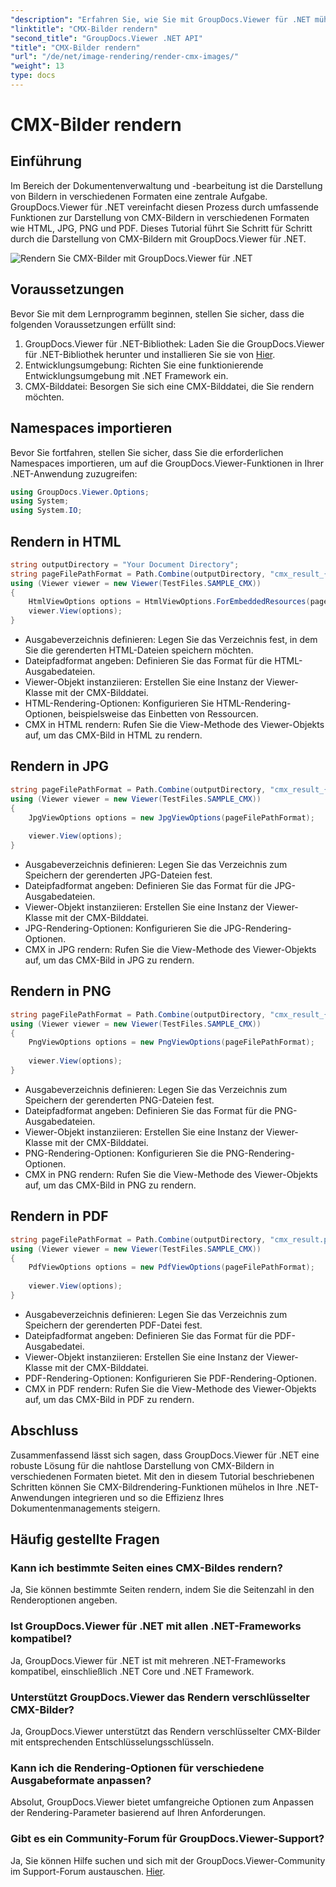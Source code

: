 ```yaml
---
"description": "Erfahren Sie, wie Sie mit GroupDocs.Viewer für .NET mühelos CMX-Bilder in verschiedene Formate rendern. Optimieren Sie Ihr Dokumentenmanagement."
"linktitle": "CMX-Bilder rendern"
"second_title": "GroupDocs.Viewer .NET API"
"title": "CMX-Bilder rendern"
"url": "/de/net/image-rendering/render-cmx-images/"
"weight": 13
type: docs
---
```

# CMX-Bilder rendern

## Einführung
Im Bereich der Dokumentenverwaltung und -bearbeitung ist die Darstellung von Bildern in verschiedenen Formaten eine zentrale Aufgabe. GroupDocs.Viewer für .NET vereinfacht diesen Prozess durch umfassende Funktionen zur Darstellung von CMX-Bildern in verschiedenen Formaten wie HTML, JPG, PNG und PDF. Dieses Tutorial führt Sie Schritt für Schritt durch die Darstellung von CMX-Bildern mit GroupDocs.Viewer für .NET.

![Rendern Sie CMX-Bilder mit GroupDocs.Viewer für .NET](/viewer/image-rendering/render-cmx-images.png)

## Voraussetzungen
Bevor Sie mit dem Lernprogramm beginnen, stellen Sie sicher, dass die folgenden Voraussetzungen erfüllt sind:
1. GroupDocs.Viewer für .NET-Bibliothek: Laden Sie die GroupDocs.Viewer für .NET-Bibliothek herunter und installieren Sie sie von [Hier](https://releases.groupdocs.com/viewer/net/).
2. Entwicklungsumgebung: Richten Sie eine funktionierende Entwicklungsumgebung mit .NET Framework ein.
3. CMX-Bilddatei: Besorgen Sie sich eine CMX-Bilddatei, die Sie rendern möchten.

## Namespaces importieren
Bevor Sie fortfahren, stellen Sie sicher, dass Sie die erforderlichen Namespaces importieren, um auf die GroupDocs.Viewer-Funktionen in Ihrer .NET-Anwendung zuzugreifen:
```csharp
using GroupDocs.Viewer.Options;
using System;
using System.IO;
```

## Rendern in HTML
```csharp
string outputDirectory = "Your Document Directory";
string pageFilePathFormat = Path.Combine(outputDirectory, "cmx_result_{0}.html");
using (Viewer viewer = new Viewer(TestFiles.SAMPLE_CMX))
{
    HtmlViewOptions options = HtmlViewOptions.ForEmbeddedResources(pageFilePathFormat);
    viewer.View(options);
}
```
- Ausgabeverzeichnis definieren: Legen Sie das Verzeichnis fest, in dem Sie die gerenderten HTML-Dateien speichern möchten.
- Dateipfadformat angeben: Definieren Sie das Format für die HTML-Ausgabedateien.
- Viewer-Objekt instanziieren: Erstellen Sie eine Instanz der Viewer-Klasse mit der CMX-Bilddatei.
- HTML-Rendering-Optionen: Konfigurieren Sie HTML-Rendering-Optionen, beispielsweise das Einbetten von Ressourcen.
- CMX in HTML rendern: Rufen Sie die View-Methode des Viewer-Objekts auf, um das CMX-Bild in HTML zu rendern.
## Rendern in JPG
```csharp
string pageFilePathFormat = Path.Combine(outputDirectory, "cmx_result_{0}.jpg");
using (Viewer viewer = new Viewer(TestFiles.SAMPLE_CMX))
{
    JpgViewOptions options = new JpgViewOptions(pageFilePathFormat);
    
    viewer.View(options);
}
```
- Ausgabeverzeichnis definieren: Legen Sie das Verzeichnis zum Speichern der gerenderten JPG-Dateien fest.
- Dateipfadformat angeben: Definieren Sie das Format für die JPG-Ausgabedateien.
- Viewer-Objekt instanziieren: Erstellen Sie eine Instanz der Viewer-Klasse mit der CMX-Bilddatei.
- JPG-Rendering-Optionen: Konfigurieren Sie die JPG-Rendering-Optionen.
- CMX in JPG rendern: Rufen Sie die View-Methode des Viewer-Objekts auf, um das CMX-Bild in JPG zu rendern.
## Rendern in PNG
```csharp
string pageFilePathFormat = Path.Combine(outputDirectory, "cmx_result_{0}.png");
using (Viewer viewer = new Viewer(TestFiles.SAMPLE_CMX))
{
    PngViewOptions options = new PngViewOptions(pageFilePathFormat);
   
    viewer.View(options);
}
```
- Ausgabeverzeichnis definieren: Legen Sie das Verzeichnis zum Speichern der gerenderten PNG-Dateien fest.
- Dateipfadformat angeben: Definieren Sie das Format für die PNG-Ausgabedateien.
- Viewer-Objekt instanziieren: Erstellen Sie eine Instanz der Viewer-Klasse mit der CMX-Bilddatei.
- PNG-Rendering-Optionen: Konfigurieren Sie die PNG-Rendering-Optionen.
- CMX in PNG rendern: Rufen Sie die View-Methode des Viewer-Objekts auf, um das CMX-Bild in PNG zu rendern.
## Rendern in PDF
```csharp
string pageFilePathFormat = Path.Combine(outputDirectory, "cmx_result.pdf");
using (Viewer viewer = new Viewer(TestFiles.SAMPLE_CMX))
{
    PdfViewOptions options = new PdfViewOptions(pageFilePathFormat);
   
    viewer.View(options);
}
```
- Ausgabeverzeichnis definieren: Legen Sie das Verzeichnis zum Speichern der gerenderten PDF-Datei fest.
- Dateipfadformat angeben: Definieren Sie das Format für die PDF-Ausgabedatei.
- Viewer-Objekt instanziieren: Erstellen Sie eine Instanz der Viewer-Klasse mit der CMX-Bilddatei.
- PDF-Rendering-Optionen: Konfigurieren Sie PDF-Rendering-Optionen.
- CMX in PDF rendern: Rufen Sie die View-Methode des Viewer-Objekts auf, um das CMX-Bild in PDF zu rendern.

## Abschluss
Zusammenfassend lässt sich sagen, dass GroupDocs.Viewer für .NET eine robuste Lösung für die nahtlose Darstellung von CMX-Bildern in verschiedenen Formaten bietet. Mit den in diesem Tutorial beschriebenen Schritten können Sie CMX-Bildrendering-Funktionen mühelos in Ihre .NET-Anwendungen integrieren und so die Effizienz Ihres Dokumentenmanagements steigern.
## Häufig gestellte Fragen
### Kann ich bestimmte Seiten eines CMX-Bildes rendern?
Ja, Sie können bestimmte Seiten rendern, indem Sie die Seitenzahl in den Renderoptionen angeben.
### Ist GroupDocs.Viewer für .NET mit allen .NET-Frameworks kompatibel?
Ja, GroupDocs.Viewer für .NET ist mit mehreren .NET-Frameworks kompatibel, einschließlich .NET Core und .NET Framework.
### Unterstützt GroupDocs.Viewer das Rendern verschlüsselter CMX-Bilder?
Ja, GroupDocs.Viewer unterstützt das Rendern verschlüsselter CMX-Bilder mit entsprechenden Entschlüsselungsschlüsseln.
### Kann ich die Rendering-Optionen für verschiedene Ausgabeformate anpassen?
Absolut, GroupDocs.Viewer bietet umfangreiche Optionen zum Anpassen der Rendering-Parameter basierend auf Ihren Anforderungen.
### Gibt es ein Community-Forum für GroupDocs.Viewer-Support?
Ja, Sie können Hilfe suchen und sich mit der GroupDocs.Viewer-Community im Support-Forum austauschen. [Hier](https://forum.groupdocs.com/c/viewer/9).
